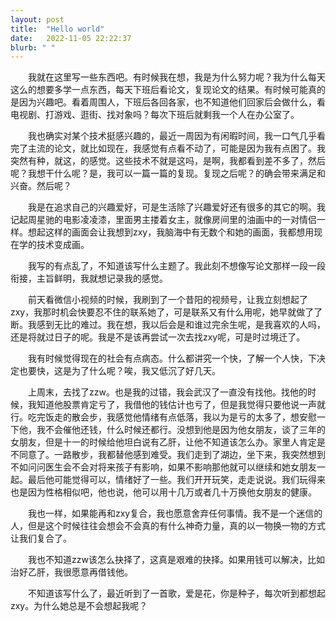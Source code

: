 ```yaml
---
layout: post
title:  "Hello world"
date:   2022-11-05 22:22:37
blurb: " "
---
```



&emsp;&emsp;我就在这里写一些东西吧。有时候我在想，我是为什么努力呢？我为什么每天这么的想要多学一点东西，每天下班后看论文，复现论文的结果。有时候可能真的是因为兴趣吧。看着周围人，下班后各回各家，也不知道他们回家后会做什么，看电视剧、打游戏、逛街、找对象吗？每次下班后就剩我一个人在办公室了。  

&emsp;&emsp;我也确实对某个技术挺感兴趣的，最近一周因为有闲暇时间，我一口气几乎看完了主流的论文，就比如现在，我感觉有点看不动了，可能是因为我有点困了。我突然有种，就这，的感觉。这些技术不就是这吗，是啊，我都看到差不多了，然后呢？我想干什么呢？是，我可以一篇一篇的复现。复现之后呢？的确会带来满足和兴奋。然后呢？  

&emsp;&emsp;我是在追求自己的兴趣爱好，可是生活除了兴趣爱好还有很多的其它的啊。我记起周星驰的电影凌凌漆，里面男主搂着女主，就像房间里的油画中的一对情侣一样。想起这样的画面会让我想到zxy，我脑海中有无数个和她的画面，我都想用现在学的技术变成画。  

&emsp;&emsp;我写的有点乱了，不知道该写什么主题了。我此刻不想像写论文那样一段一段衔接，主旨鲜明，我就想记录我的感觉。  

&emsp;&emsp;前天看微信小视频的时候，我刷到了一个昔阳的视频号，让我立刻想起了zxy，我那时机会快要忍不住的联系她了，可是联系又有什么用呢，她早就做了了断。我感到无比的难过。我在想，我以后会是和谁过完余生呢，是我喜欢的人吗，还是将就过日子的呢。我是不是该再尝试一次去找zxy呢，可是时过境迁了。  

&emsp;&emsp;我有时候觉得现在的社会有点病态。什么都讲究一个快，了解一个人快，下决定也要快，这是为了什么呢？唉，我又低沉了好几天。  

&emsp;&emsp;上周末，去找了zzw。也是我的过错，我会武汉了一直没有找他。找他的时候，我知道他股票肯定亏了，我借他的钱估计也亏了，但是我觉得只要他说一声就行。吃完饭走的散会步，我感觉他情绪有点低落，我以为是亏的太多了，想安慰一下他，我不会催他还钱，什么时候还都行。没想到他是因为他女朋友，谈了三年的女朋友，但是十一的时候给他坦白说有乙肝，让他不知道该怎么办。家里人肯定是不同意了。一路散步，我都替他感到难受。我们走到了湖边，坐下来，我突然想到不如问问医生会不会对将来孩子有影响，如果不影响那他就可以继续和她女朋友一起。最后他可能觉得可以，情绪好了一些。我们开开玩笑，走走说说。我们玩得来也是因为性格相似吧，他也说，他可以用十几万或者几十万换他女朋友的健康。  

&emsp;&emsp;我也一样，如果能再和zxy复合，我也愿意舍弃任何事情。我不是一个迷信的人，但是这个时候往往会想会不会真的有什么神奇力量，真的以一物换一物的方式让我们复合了。  

&emsp;&emsp;我也不知道zzw该怎么抉择了，这真是艰难的抉择。如果用钱可以解决，比如治好乙肝，我很愿意再借钱他。  

&emsp;&emsp;不知道该写什么了，最近听到了一首歌，爱是花，你是种子，每次听到都想起zxy。为什么她总是不会想起我呢？
